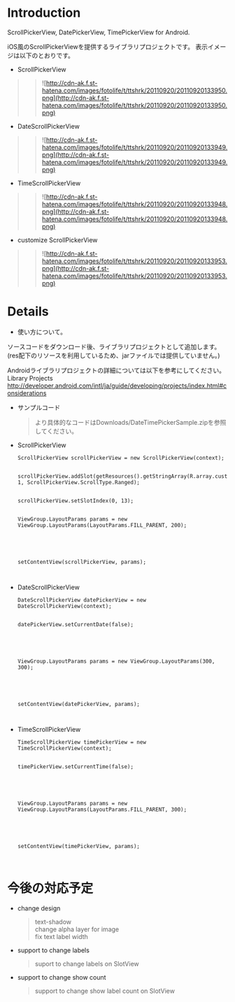 # Introduction #

ScrollPickerView, DatePickerView, TimePickerView for Android.

iOS風のScrollPickerViewを提供するライブラリプロジェクトです。
表示イメージは以下のとおりです。


  * ScrollPickerView
> > ![http://cdn-ak.f.st-hatena.com/images/fotolife/t/ttshrk/20110920/20110920133950.png](http://cdn-ak.f.st-hatena.com/images/fotolife/t/ttshrk/20110920/20110920133950.png)

  * DateScrollPickerView
> > ![http://cdn-ak.f.st-hatena.com/images/fotolife/t/ttshrk/20110920/20110920133949.png](http://cdn-ak.f.st-hatena.com/images/fotolife/t/ttshrk/20110920/20110920133949.png)


  * TimeScrollPickerView
> > ![http://cdn-ak.f.st-hatena.com/images/fotolife/t/ttshrk/20110920/20110920133948.png](http://cdn-ak.f.st-hatena.com/images/fotolife/t/ttshrk/20110920/20110920133948.png)


  * customize ScrollPickerView
> > ![http://cdn-ak.f.st-hatena.com/images/fotolife/t/ttshrk/20110920/20110920133953.png](http://cdn-ak.f.st-hatena.com/images/fotolife/t/ttshrk/20110920/20110920133953.png)


# Details #

  * 使い方について。

ソースコードをダウンロード後、ライブラリプロジェクトとして追加します。
(res配下のリソースを利用しているため、jarファイルでは提供していません。)

Androidライブラリプロジェクトの詳細については以下を参考にしてください。<br>
Library Projects<br>
<a href='http://developer.android.com/intl/ja/guide/developing/projects/index.html#considerations'>http://developer.android.com/intl/ja/guide/developing/projects/index.html#considerations</a>


<ul><li>サンプルコード<br>
<blockquote>より具体的なコードはDownloads/DateTimePickerSample.zipを参照してください。</blockquote></li></ul>

<ul><li>ScrollPickerView<br>
<pre><code>ScrollPickerView scrollPickerView = new ScrollPickerView(context);<br>
scrollPickerView.addSlot(getResources().getStringArray(R.array.custom_list), 1, ScrollPickerView.ScrollType.Ranged);<br>
scrollPickerView.setSlotIndex(0, 13);<br>
ViewGroup.LayoutParams params = new ViewGroup.LayoutParams(LayoutParams.FILL_PARENT, 200);<br>
<br>
setContentView(scrollPickerView, params);<br>
</code></pre></li></ul>

<ul><li>DateScrollPickerView<br>
<pre><code>DateScrollPickerView datePickerView = new DateScrollPickerView(context);<br>
datePickerView.setCurrentDate(false);<br>
    	<br>
ViewGroup.LayoutParams params = new ViewGroup.LayoutParams(300, 300);<br>
    	<br>
setContentView(datePickerView, params);<br>
</code></pre></li></ul>

<ul><li>TimeScrollPickerView<br>
<pre><code>TimeScrollPickerView timePickerView = new TimeScrollPickerView(context);<br>
timePickerView.setCurrentTime(false);<br>
    	<br>
ViewGroup.LayoutParams params = new ViewGroup.LayoutParams(LayoutParams.FILL_PARENT, 300);<br>
    	<br>
setContentView(timePickerView, params);<br>
</code></pre></li></ul>


<h1>今後の対応予定</h1>

<ul><li>change design<br>
<blockquote>text-shadow<br>
change alpha layer for image<br>
fix text label width</blockquote></li></ul>

<ul><li>support to change labels<br>
<blockquote>suport to change labels on SlotView</blockquote></li></ul>

<ul><li>support to change show count<br>
<blockquote>support to change show label count on SlotView
